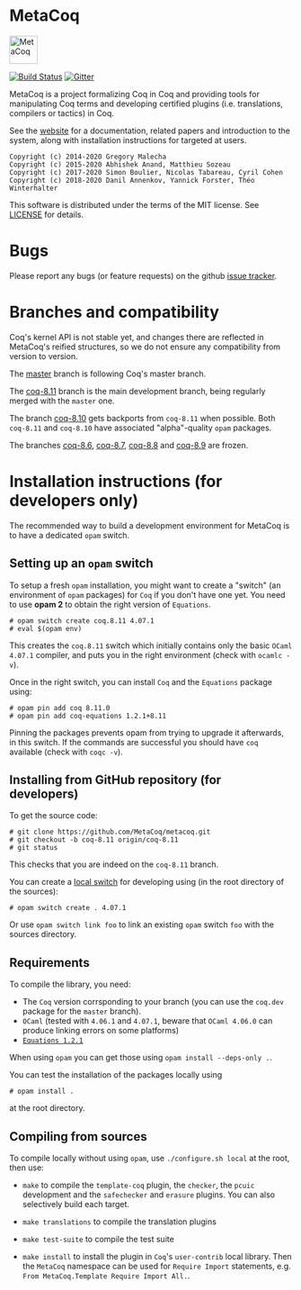 MetaCoq
=======

<img src="https://github.com/MetaCoq/metacoq/raw/gh-pages/assets/LOGO.png" alt="MetaCoq" width="50px"/>

[![Build Status](https://travis-ci.org/MetaCoq/metacoq.svg?branch=master)](https://travis-ci.org/MetaCoq/metacoq)
[![Gitter](https://badges.gitter.im/coq/metacoq.svg)](https://gitter.im/coq/metacoq?utm_source=badge&utm_medium=badge&utm_campaign=pr-badge)

MetaCoq is a project formalizing Coq in Coq and providing tools for
manipulating Coq terms and developing certified plugins
(i.e. translations, compilers or tactics) in Coq.

See the [website](https://metacoq.github.io/metacoq/) for a documentation,
related papers and introduction to the system, along with installation instructions
for targeted at users.

```
Copyright (c) 2014-2020 Gregory Malecha
Copyright (c) 2015-2020 Abhishek Anand, Matthieu Sozeau
Copyright (c) 2017-2020 Simon Boulier, Nicolas Tabareau, Cyril Cohen
Copyright (c) 2018-2020 Danil Annenkov, Yannick Forster, Théo Winterhalter
```

This software is distributed under the terms of the MIT license.
See [LICENSE](LICENSE) for details.

Bugs
====

Please report any bugs (or feature requests) on the github [issue tracker](https://github.com/MetaCoq/metacoq/issues).

Branches and compatibility
========

Coq's kernel API is not stable yet, and changes there are reflected in MetaCoq's reified structures,
so we do not ensure any compatibility from version to version.

The [master](https://github.com/MetaCoq/metacoq/tree/master) branch is following Coq's master 
branch. 

The [coq-8.11](https://github.com/MetaCoq/metacoq/tree/coq-8.11) branch is the main development branch,
being regularly merged with the `master` one.

The branch [coq-8.10](https://github.com/MetaCoq/metacoq/tree/coq-8.10) gets backports from `coq-8.11`
when possible. Both `coq-8.11` and `coq-8.10` have associated "alpha"-quality `opam` packages.

The branches [coq-8.6](https://github.com/MetaCoq/metacoq/tree/coq-8.6),
[coq-8.7](https://github.com/MetaCoq/metacoq/tree/coq-8.7), [coq-8.8](https://github.com/MetaCoq/metacoq/tree/coq-8.8)
and [coq-8.9](https://github.com/MetaCoq/metacoq/tree/coq-8.9) are frozen.

Installation instructions (for developers only)
=========================

The recommended way to build a development environment for MetaCoq is
to have a dedicated `opam` switch.

Setting up an `opam` switch
---------------

To setup a fresh `opam` installation, you might want to create a
"switch" (an environment of `opam` packages) for `Coq` if you don't have
one yet. You need to use **opam 2** to obtain the right version of
`Equations`.

    # opam switch create coq.8.11 4.07.1
    # eval $(opam env)

This creates the `coq.8.11` switch which initially contains only the
basic `OCaml` `4.07.1` compiler, and puts you in the right environment
(check with `ocamlc -v`).

Once in the right switch, you can install `Coq` and the `Equations` package using:

    # opam pin add coq 8.11.0
    # opam pin add coq-equations 1.2.1+8.11

Pinning the packages prevents opam from trying to upgrade it afterwards, in
this switch. If the commands are successful you should have `coq`
available (check with `coqc -v`). 

Installing from GitHub repository (for developers)
------------------------------

To get the source code:

    # git clone https://github.com/MetaCoq/metacoq.git
    # git checkout -b coq-8.11 origin/coq-8.11
    # git status

This checks that you are indeed on the `coq-8.11` branch.

You can create a [local
switch](https://opam.ocaml.org/blog/opam-20-tips/#Local-switches) for
developing using (in the root directory of the sources):

    # opam switch create . 4.07.1

Or use `opam switch link foo` to link an existing `opam` switch `foo` with
the sources directory.

Requirements
------------

To compile the library, you need:

- The `Coq` version corrsponding to your branch (you can use the `coq.dev` package 
  for the `master` branch).
- `OCaml` (tested with `4.06.1` and `4.07.1`, beware that `OCaml 4.06.0`
  can produce linking errors on some platforms)
- [`Equations 1.2.1`](http://mattam82.github.io/Coq-Equations/)

When using `opam` you can get those using `opam install --deps-only .`.

You can test the installation of the packages locally using

    # opam install .

at the root directory.

Compiling from sources
-------

To compile locally without using `opam`, use `./configure.sh local` at the root, then use:

- `make` to compile the `template-coq` plugin, the `checker`, the `pcuic`
  development and the `safechecker` and `erasure` plugins.
  You can also selectively build each target.

- `make translations` to compile the translation plugins

- `make test-suite` to compile the test suite

- `make install` to install the plugin in `Coq`'s `user-contrib` local
  library. Then the `MetaCoq` namespace can be used for `Require
  Import` statements, e.g. `From MetaCoq.Template Require Import All.`.
